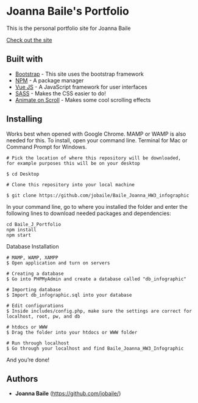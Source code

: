 # Joanna Baile's Portfolio
This is the personal portfolio site for Joanna Baile

[Check out the site](http://joannabaile.org/)


## Built with
- [Bootstrap](https://getbootstrap.com/) - This site uses the bootstrap framework
- [NPM](https://www.npmjs.com/) - A package manager
- [Vue JS](https://vue.com) - A JavaScript framework for user interfaces
- [SASS](https://sass-lang.com/) - Makes the CSS easier to do!
- [Animate on Scroll](https://michalsnik.github.io/aos/) - Makes some cool scrolling effects


## Installing

Works best when opened with Google Chrome.
MAMP or WAMP is also needed for this.
To install, open your command line. Terminal for Mac or Command Prompt for Windows.

```
# Pick the location of where this repository will be downloaded, 
for example purposes this will be on your desktop

$ cd Desktop

# Clone this repository into your local machine

$ git clone https://github.com/jobaile/Baile_Joanna_HW3_infographic
```

In your command line, go to where you installed the folder and enter the following lines to download needed packages and dependencies:

```
cd Baile_J_Portfolio
npm install
npm start
```

Database Installation
```
# MAMP, WAMP, XAMPP
$ Open application and turn on servers

# Creating a database
$ Go into PHPMyAdmin and create a database called "db_infographic"

# Importing database
$ Import db_infographic.sql into your database

# Edit configurations
$ Inside includes/config.php, make sure the settings are correct for localhost, root, pw, and db 

# htdocs or WWW
$ Drag the folder into your htdocs or WWW folder 

# Run through localhost
$ Go through your localhost and find Baile_Joanna_HW3_Infographic
```

And you’re done!


## Authors
* **Joanna Baile** (https://github.com/jobaile/)
